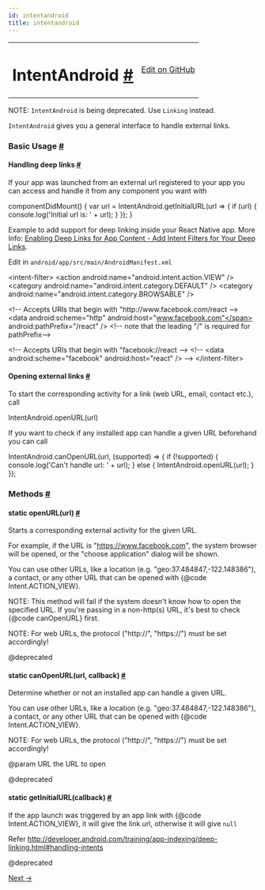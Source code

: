 ```yaml
---
id: intentandroid
title: intentandroid
---
```

<a id="content"></a><table width="100%"><tbody><tr><td><h1><a class="anchor" name="intentandroid"></a>IntentAndroid <a class="hash-link" href="docs/intentandroid.html#intentandroid">#</a></h1></td><td style="text-align:right;"><a target="_blank" href="https://github.com/facebook/react-native/blob/0.30-stable/Libraries/Components/Intent/IntentAndroid.android.js">Edit on GitHub</a></td></tr></tbody></table><div><div><p>NOTE: <code>IntentAndroid</code> is being deprecated. Use <code>Linking</code> instead.</p><p><code>IntentAndroid</code> gives you a general interface to handle external links.</p><h3><a class="anchor" name="basic-usage"></a>Basic Usage <a class="hash-link" href="docs/intentandroid.html#basic-usage">#</a></h3><h4><a class="anchor" name="handling-deep-links"></a>Handling deep links <a class="hash-link" href="docs/intentandroid.html#handling-deep-links">#</a></h4><p>If your app was launched from an external url registered to your app you can
access and handle it from any component you want with</p><div class="prism language-javascript"><span class="token function">componentDidMount<span class="token punctuation">(</span></span><span class="token punctuation">)</span> <span class="token punctuation">{</span>
  <span class="token keyword">var</span> url <span class="token operator">=</span> IntentAndroid<span class="token punctuation">.</span><span class="token function">getInitialURL<span class="token punctuation">(</span></span>url <span class="token operator">=</span><span class="token operator">&gt;</span> <span class="token punctuation">{</span>
    <span class="token keyword">if</span> <span class="token punctuation">(</span>url<span class="token punctuation">)</span> <span class="token punctuation">{</span>
      console<span class="token punctuation">.</span><span class="token function">log<span class="token punctuation">(</span></span><span class="token string">'Initial url is: '</span> <span class="token operator">+</span> url<span class="token punctuation">)</span><span class="token punctuation">;</span>
    <span class="token punctuation">}</span>
  <span class="token punctuation">}</span><span class="token punctuation">)</span><span class="token punctuation">;</span>
<span class="token punctuation">}</span></div><p>Example to add support for deep linking inside your React Native app.
More Info: <a href="http://developer.android.com/training/app-indexing/deep-linking.html#adding-filters" target="_blank">Enabling Deep Links for App Content - Add Intent Filters for Your Deep Links</a>.</p><p>Edit in <code>android/app/src/main/AndroidManifest.xml</code></p><div class="prism language-javascript"> &lt;intent<span class="token operator">-</span>filter<span class="token operator">&gt;</span>
   &lt;action android<span class="token punctuation">:</span>name<span class="token operator">=</span><span class="token string">"android.intent.action.VIEW"</span> <span class="token operator">/</span><span class="token operator">&gt;</span>
   &lt;category android<span class="token punctuation">:</span>name<span class="token operator">=</span><span class="token string">"android.intent.category.DEFAULT"</span> <span class="token operator">/</span><span class="token operator">&gt;</span>
   &lt;category android<span class="token punctuation">:</span>name<span class="token operator">=</span><span class="token string">"android.intent.category.BROWSABLE"</span> <span class="token operator">/</span><span class="token operator">&gt;</span>

   &lt;<span class="token operator">!</span><span class="token operator">--</span> Accepts URIs that begin <span class="token keyword">with</span> "http<span class="token punctuation">:</span><span class="token operator">/</span><span class="token operator">/</span>www<span class="token punctuation">.</span>facebook<span class="token punctuation">.</span>com<span class="token operator">/</span>react <span class="token operator">--</span><span class="token operator">&gt;</span>
   &lt;data android<span class="token punctuation">:</span>scheme<span class="token operator">=</span><span class="token string">"http"</span>
      android<span class="token punctuation">:</span>host<span class="token operator">=</span><span class="token string">"www.facebook.com"</span>
      android<span class="token punctuation">:</span>pathPrefix<span class="token operator">=</span><span class="token string">"/react"</span> <span class="token operator">/</span><span class="token operator">&gt;</span>
   &lt;<span class="token operator">!</span><span class="token operator">--</span> note that the leading <span class="token string">"/"</span> is required <span class="token keyword">for</span> pathPrefix<span class="token operator">--</span><span class="token operator">&gt;</span>

   &lt;<span class="token operator">!</span><span class="token operator">--</span> Accepts URIs that begin <span class="token keyword">with</span> "facebook<span class="token punctuation">:</span><span class="token operator">/</span><span class="token operator">/</span>react <span class="token operator">--</span><span class="token operator">&gt;</span>
   &lt;<span class="token operator">!</span><span class="token operator">--</span> &lt;data android<span class="token punctuation">:</span>scheme<span class="token operator">=</span><span class="token string">"facebook"</span> android<span class="token punctuation">:</span>host<span class="token operator">=</span><span class="token string">"react"</span> <span class="token operator">/</span><span class="token operator">&gt;</span> <span class="token operator">--</span><span class="token operator">&gt;</span>
 &lt;<span class="token operator">/</span>intent<span class="token operator">-</span>filter<span class="token operator">&gt;</span></div><h4><a class="anchor" name="opening-external-links"></a>Opening external links <a class="hash-link" href="docs/intentandroid.html#opening-external-links">#</a></h4><p>To start the corresponding activity for a link (web URL, email, contact etc.), call</p><div class="prism language-javascript">IntentAndroid<span class="token punctuation">.</span><span class="token function">openURL<span class="token punctuation">(</span></span>url<span class="token punctuation">)</span></div><p>If you want to check if any installed app can handle a given URL beforehand you can call</p><div class="prism language-javascript">IntentAndroid<span class="token punctuation">.</span><span class="token function">canOpenURL<span class="token punctuation">(</span></span>url<span class="token punctuation">,</span> <span class="token punctuation">(</span>supported<span class="token punctuation">)</span> <span class="token operator">=</span><span class="token operator">&gt;</span> <span class="token punctuation">{</span>
  <span class="token keyword">if</span> <span class="token punctuation">(</span><span class="token operator">!</span>supported<span class="token punctuation">)</span> <span class="token punctuation">{</span>
    console<span class="token punctuation">.</span><span class="token function">log<span class="token punctuation">(</span></span><span class="token string">'Can\'t handle url: '</span> <span class="token operator">+</span> url<span class="token punctuation">)</span><span class="token punctuation">;</span>
  <span class="token punctuation">}</span> <span class="token keyword">else</span> <span class="token punctuation">{</span>
    IntentAndroid<span class="token punctuation">.</span><span class="token function">openURL<span class="token punctuation">(</span></span>url<span class="token punctuation">)</span><span class="token punctuation">;</span>
  <span class="token punctuation">}</span>
<span class="token punctuation">}</span><span class="token punctuation">)</span><span class="token punctuation">;</span></div></div><span><h3><a class="anchor" name="methods"></a>Methods <a class="hash-link" href="docs/intentandroid.html#methods">#</a></h3><div class="props"><div class="prop"><h4 class="methodTitle"><a class="anchor" name="openurl"></a><span class="methodType">static </span>openURL<span class="methodType">(url)</span> <a class="hash-link" href="docs/intentandroid.html#openurl">#</a></h4><div><p>Starts a corresponding external activity for the given URL.</p><p>For example, if the URL is "<a href="https://www.facebook.com">https://www.facebook.com</a>", the system browser will be opened,
or the "choose application" dialog will be shown.</p><p>You can use other URLs, like a location (e.g. "geo:37.484847,-122.148386"), a contact,
or any other URL that can be opened with {@code Intent.ACTION_VIEW}.</p><p>NOTE: This method will fail if the system doesn't know how to open the specified URL.
If you're passing in a non-http(s) URL, it's best to check {@code canOpenURL} first.</p><p>NOTE: For web URLs, the protocol ("http://", "https://") must be set accordingly!</p><p>@deprecated</p></div></div><div class="prop"><h4 class="methodTitle"><a class="anchor" name="canopenurl"></a><span class="methodType">static </span>canOpenURL<span class="methodType">(url, callback)</span> <a class="hash-link" href="docs/intentandroid.html#canopenurl">#</a></h4><div><p>Determine whether or not an installed app can handle a given URL.</p><p>You can use other URLs, like a location (e.g. "geo:37.484847,-122.148386"), a contact,
or any other URL that can be opened with {@code Intent.ACTION_VIEW}.</p><p>NOTE: For web URLs, the protocol ("http://", "https://") must be set accordingly!</p><p>@param URL the URL to open</p><p>@deprecated</p></div></div><div class="prop"><h4 class="methodTitle"><a class="anchor" name="getinitialurl"></a><span class="methodType">static </span>getInitialURL<span class="methodType">(callback)</span> <a class="hash-link" href="docs/intentandroid.html#getinitialurl">#</a></h4><div><p>If the app launch was triggered by an app link with {@code Intent.ACTION_VIEW},
it will give the link url, otherwise it will give <code>null</code></p><p>Refer <a href="http://developer.android.com/training/app-indexing/deep-linking.html#handling-intents">http://developer.android.com/training/app-indexing/deep-linking.html#handling-intents</a></p><p>@deprecated</p></div></div></div></span></div><div class="docs-prevnext"><a class="docs-next" href="docs/interactionmanager.html#content">Next →</a></div>
